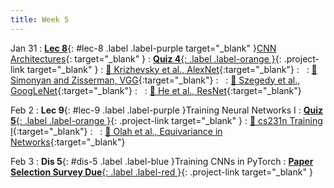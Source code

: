 ```yaml
---
title: Week 5
---
```


Jan 31
: [**Lec 8**](/assets/slides/deeprob_08_cnn_architectures.pdf){: #lec-8 .label .label-purple target="_blank" }[CNN Architectures](/assets/slides/deeprob_08_cnn_architectures.pdf){: target="_blank" }
: [**Quiz 4**{: .label .label-orange }](https://www.gradescope.com/courses/480760){: .project-link target="_blank" }
  : [📖 Krizhevsky et al., AlexNet](https://papers.nips.cc/paper/2012/hash/c399862d3b9d6b76c8436e924a68c45b-Abstract.html){:target="_blank"}
: &nbsp;
  : [📖 Simonyan and Zisserman, VGG](https://arxiv.org/abs/1409.1556){:target="_blank"}
: &nbsp;
  : [📖 Szegedy et al., GoogLeNet](https://arxiv.org/abs/1409.4842){:target="_blank"}
: &nbsp;
  : [📖 He et al., ResNet](https://arxiv.org/abs/1512.03385){:target="_blank"}

Feb 2
: **Lec 9**{: #lec-9 .label .label-purple }Training Neural Networks I
: [**Quiz 5**{: .label .label-orange }](https://www.gradescope.com/courses/480760){: .project-link target="_blank" }
  : [📖 cs231n Training I](https://cs231n.github.io/neural-networks-2/){:target="_blank"}
: &nbsp;
  : [📖 Olah et al., Equivariance in Networks](https://distill.pub/2020/circuits/equivariance/){:target="_blank"}



Feb 3
: **Dis 5**{: #dis-5 .label .label-blue }Training CNNs in PyTorch
: [**Paper Selection Survey Due**{: .label .label-red }](https://www.gradescope.com/courses/480760){: .project-link target="_blank" }